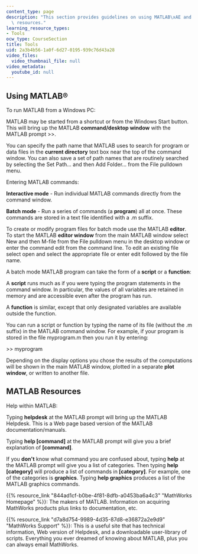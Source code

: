 ```yaml
---
content_type: page
description: "This section provides guidelines on using MATLAB\xAE and links to helpful\
  \ resources."
learning_resource_types:
- Tools
ocw_type: CourseSection
title: Tools
uid: 2a3b4b56-1a0f-6d27-0195-939c76d43a28
video_files:
  video_thumbnail_file: null
video_metadata:
  youtube_id: null
---
```


Using MATLAB®
-------------

To run MATLAB from a Windows PC:

MATLAB may be started from a shortcut or from the Windows Start button. This will bring up the MATLAB **command/desktop window** with the MATLAB prompt >>.

You can specify the path name that MATLAB uses to search for program or data files in the **current directory** text box near the top of the command window. You can also save a set of path names that are routinely searched by selecting the Set Path... and then Add Folder... from the File pulldown menu.

Entering MATLAB commands:

**Interactive mode** - Run individual MATLAB commands directly from the command window.

**Batch mode** - Run a series of commands (a **program**) all at once. These commands are stored in a text file identified with a .m suffix.

To create or modify program files for batch mode use the MATLAB **editor**. To start the MATLAB **editor window** from the main MATLAB window select New and then M-file from the File pulldown menu in the desktop window or enter the command edit from the command line. To edit an existing file select open and select the appropriate file or enter edit followed by the file name.

A batch mode MATLAB program can take the form of a **script** or a **function**:

A **script** runs much as if you were typing the program statements in the command window. In particular, the values of all variables are retained in memory and are accessible even after the program has run.

A **function** is similar, except that only designated variables are available outside the function.

You can run a script or function by typing the name of its file (without the .m suffix) in the MATLAB command window. For example, if your program is stored in the file myprogram.m then you run it by entering:

\>> myprogram

Depending on the display options you chose the results of the computations will be shown in the main MATLAB window, plotted in a separate **plot window**, or written to another file.

MATLAB Resources
----------------

Help within MATLAB:

Typing **helpdesk** at the MATLAB prompt will bring up the MATLAB Helpdesk. This is a Web page based version of the MATLAB documentation/manuals.

Typing **help \[command\]** at the MATLAB prompt will give you a brief explanation of **\[command\]**.

If you **don't** know what command you are confused about, typing **help** at the MATLAB prompt will give you a list of categories. Then typing **help \[category\]** will produce a list of commands in **\[category\]**. For example, one of the categories is **graphics**. Typing **help graphics** produces a list of the MATLAB graphics commands.

{{% resource_link "844ad1cf-b0be-4f81-8dfb-a0453ba6a4c3" "MathWorks Homepage" %}}: The makers of MATLAB. Information on acquiring MathWorks products plus links to documentation, etc.

{{% resource_link "d7a8d754-9989-4d35-87d8-e36872a2e9d9" "MathWorks Support" %}}: This is a useful site that has technical information, Web version of Helpdesk, and a downloadable user-library of scripts. Everything you ever dreamed of knowing about MATLAB, plus you can always email MathWorks.